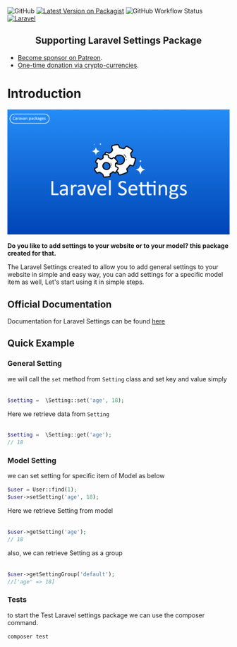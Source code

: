 ![GitHub](https://img.shields.io/github/license/yazan-alnugnugh/laravel-settings?color=blue)
[![Latest Version on Packagist](https://img.shields.io/packagist/v/yazan/laravel-settings.svg?style=flat-square)](https://packagist.org/packages/spatie/laravel-settings)
![GitHub Workflow Status](https://img.shields.io/github/workflow/status/yazan-alnugnugh/laravel-settings/Laravel)
[![Laravel](https://github.com/yazan-alnugnugh/laravel-settings/actions/workflows/laravel.yml/badge.svg)](https://github.com/yazan-alnugnugh/laravel-settings/actions/workflows/laravel.yml)

<h2 align="center">Supporting Laravel Settings Package</h2>

- [Become sponsor on Patreon](https://www.patreon.com/yazan_alnughnugh).
- [One-time donation via crypto-currencies](https://github.com/yazan-alnugnugh/laravel-datatable/blob/master/_docs/Donations/crypto/index.md).


# Introduction

<p align="center">
    <img src="art/Laravel-setting.png" alt="laravel-vue-datatable intro image">
</p>

**Do you like to add settings to your website or to your model? this package created for that.**

The Laravel Settings created to allow you to add general settings to your website in simple and easy way,
 you can add settings for a specific model item as well,
  Let's start using it in simple steps.


## Official Documentation

 Documentation for Laravel Settings can be found  [here](https://packages.tourismcaravan.com/docs/1/laravel-settings)
 


## Quick Example



### General Setting

we will call the ```set``` method from ```Setting``` class and set key and value simply
```php

$setting =  \Setting::set('age', 18);

```

Here we retrieve data from ```Setting```

```php

$setting =  \Setting::get('age');
// 18

```

### Model Setting

we can set setting for specific item of Model  as below

```php
$user = User::find(1);
$user->setSetting('age', 18);
```

Here we retrieve Setting from model 

```php

$user->getSetting('age');
// 18
```

also, we can retrieve Setting as a group 
```php

$user->getSettingGroup('default');
//['age' => 18]
```

### Tests

to start the Test Laravel settings package we can use the composer command.

```push
composer test
```


